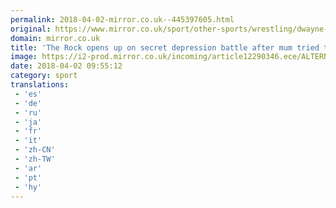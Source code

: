 ```yaml
---
permalink: 2018-04-02-mirror.co.uk--445397605.html
original: https://www.mirror.co.uk/sport/other-sports/wrestling/dwayne-the-rock-johnson-opens-12290387
domain: mirror.co.uk
title: 'The Rock opens up on secret depression battle after mum tried to kill herself'
image: https://i2-prod.mirror.co.uk/incoming/article12290346.ece/ALTERNATES/s1200/Paramount-Pictures-World-Premiere-of-Baywatch.jpg
date: 2018-04-02 09:55:12
category: sport
translations: 
 - 'es'
 - 'de'
 - 'ru'
 - 'ja'
 - 'fr'
 - 'it'
 - 'zh-CN'
 - 'zh-TW'
 - 'ar'
 - 'pt'
 - 'hy'
---
```


